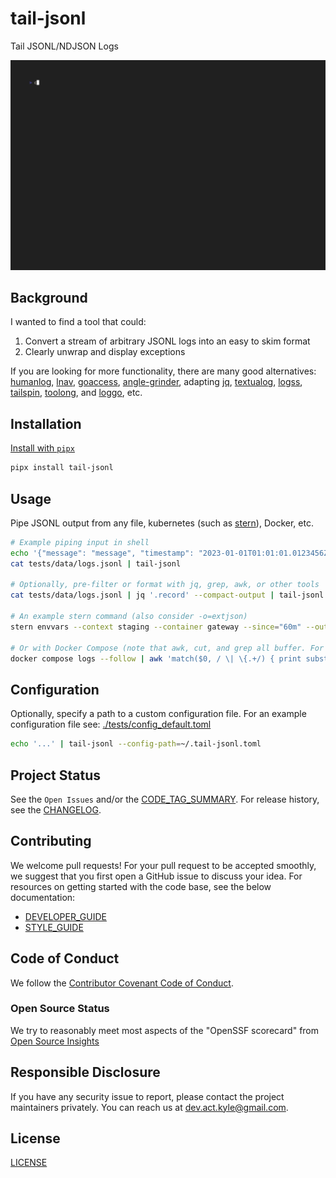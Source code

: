 # tail-jsonl

Tail JSONL/NDJSON Logs

![.github/assets/demo.gif](https://raw.githubusercontent.com/KyleKing/tail-jsonl/main/.github/assets/demo.gif)

## Background

I wanted to find a tool that could:

1. Convert a stream of arbitrary JSONL logs into an easy to skim format
1. Clearly unwrap and display exceptions

If you are looking for more functionality, there are many good alternatives: [humanlog](https://github.com/humanlogio/humanlog), [lnav](https://docs.lnav.org/en/latest/formats.html#), [goaccess](https://goaccess.io/get-started), [angle-grinder](https://github.com/rcoh/angle-grinder#rendering), adapting [jq](https://github.com/stedolan/jq), [textualog](https://github.com/rhuygen/textualog), [logss](https://github.com/todoesverso/logss), [tailspin](https://github.com/bensadeh/tailspin), [toolong](https://github.com/Textualize/toolong), and [loggo](https://github.com/aurc/loggo), etc.

## Installation

[Install with `pipx`](https://pypi.org/project/pipx/)

```sh
pipx install tail-jsonl
```

## Usage

Pipe JSONL output from any file, kubernetes (such as [stern](https://github.com/stern/stern)), Docker, etc.

```sh
# Example piping input in shell
echo '{"message": "message", "timestamp": "2023-01-01T01:01:01.0123456Z", "level": "debug", "data": true, "more-data": [null, true, -123.123]}' | tail-jsonl
cat tests/data/logs.jsonl | tail-jsonl

# Optionally, pre-filter or format with jq, grep, awk, or other tools
cat tests/data/logs.jsonl | jq '.record' --compact-output | tail-jsonl

# An example stern command (also consider -o=extjson)
stern envvars --context staging --container gateway --since="60m" --output raw | tail-jsonl

# Or with Docker Compose (note that awk, cut, and grep all buffer. For awk, add '; system("")')
docker compose logs --follow | awk 'match($0, / \| \{.+/) { print substr($0, RSTART+3, RLENGTH); system("") }' | tail-jsonl
```

## Configuration

Optionally, specify a path to a custom configuration file. For an example configuration file see: [./tests/config_default.toml](https://github.com/KyleKing/tail-jsonl/blob/main/tests/config_default.toml)

```sh
echo '...' | tail-jsonl --config-path=~/.tail-jsonl.toml
```

## Project Status

See the `Open Issues` and/or the [CODE_TAG_SUMMARY]. For release history, see the [CHANGELOG].

## Contributing

We welcome pull requests! For your pull request to be accepted smoothly, we suggest that you first open a GitHub issue to discuss your idea. For resources on getting started with the code base, see the below documentation:

- [DEVELOPER_GUIDE]
- [STYLE_GUIDE]

## Code of Conduct

We follow the [Contributor Covenant Code of Conduct][contributor-covenant].

### Open Source Status

We try to reasonably meet most aspects of the "OpenSSF scorecard" from [Open Source Insights](https://deps.dev/pypi/tail-jsonl)

## Responsible Disclosure

If you have any security issue to report, please contact the project maintainers privately. You can reach us at [dev.act.kyle@gmail.com](mailto:dev.act.kyle@gmail.com).

## License

[LICENSE]

[changelog]: https://tail-jsonl.kyleking.me/docs/CHANGELOG
[code_tag_summary]: https://tail-jsonl.kyleking.me/docs/CODE_TAG_SUMMARY
[contributor-covenant]: https://www.contributor-covenant.org
[developer_guide]: https://tail-jsonl.kyleking.me/docs/DEVELOPER_GUIDE
[license]: https://github.com/kyleking/tail-jsonl/blob/main/LICENSE
[style_guide]: https://tail-jsonl.kyleking.me/docs/STYLE_GUIDE
